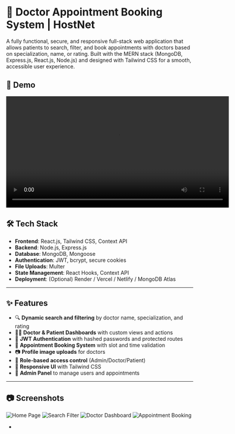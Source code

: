 # 🏥 Doctor Appointment Booking System | HostNet

A fully functional, secure, and responsive full-stack web application that allows patients to search, filter, and book appointments with doctors based on specialization, name, or rating. Built with the MERN stack (MongoDB, Express.js, React.js, Node.js) and designed with Tailwind CSS for a smooth, accessible user experience.

## 🔗 Demo

<video src="demo.mp4" controls width="600"></video>

## 🛠️ Tech Stack

- **Frontend**: React.js, Tailwind CSS, Context API
- **Backend**: Node.js, Express.js
- **Database**: MongoDB, Mongoose
- **Authentication**: JWT, bcrypt, secure cookies
- **File Uploads**: Multer
- **State Management**: React Hooks, Context API
- **Deployment**: (Optional) Render / Vercel / Netlify / MongoDB Atlas

---

## ✨ Features

- 🔍 **Dynamic search and filtering** by doctor name, specialization, and rating
- 🧑‍⚕️ **Doctor & Patient Dashboards** with custom views and actions
- 🔐 **JWT Authentication** with hashed passwords and protected routes
- 📅 **Appointment Booking System** with slot and time validation
- 📷 **Profile image uploads** for doctors
- 📂 **Role-based access control** (Admin/Doctor/Patient)
- 📱 **Responsive UI** with Tailwind CSS
- 🔧 **Admin Panel** to manage users and appointments

---

## 📷 Screenshots

![Home Page](./screenshots/home.png)
![Search Filter](./screenshots/search.png)
![Doctor Dashboard](./screenshots/doctor-dashboard.png)
![Appointment Booking](./screenshots/booking.png)

-
